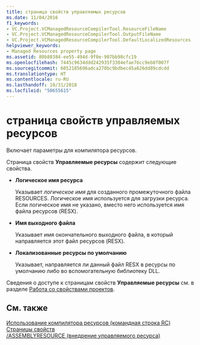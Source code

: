 ```yaml
---
title: страница свойств управляемых ресурсов
ms.date: 11/04/2016
f1_keywords:
- VC.Project.VCManagedResourceCompilerTool.ResourceFileName
- VC.Project.VCManagedResourceCompilerTool.OutputFileName
- VC.Project.VCManagedResourceCompilerTool.DefaultLocalizedResources
helpviewer_keywords:
- Managed Resources property page
ms.assetid: 80b80384-ee55-494d-9f0e-907bb98cfc19
ms.openlocfilehash: 7445c9634ddd242935f3304efae76cc9eb8f007f
ms.sourcegitcommit: 6052185696adca270bc9bdbec45a626dd89cdcdd
ms.translationtype: HT
ms.contentlocale: ru-RU
ms.lasthandoff: 10/31/2018
ms.locfileid: "50655615"
---
```

# <a name="managed-resources-property-page"></a>страница свойств управляемых ресурсов

Включает параметры для компилятора ресурсов.

Страница свойств **Управляемые ресурсы** содержит следующие свойства.

- **Логическое имя ресурса**

   Указывает *логическое имя* для созданного промежуточного файла RESOURCES. Логическое имя используется для загрузки ресурса. Если логическое имя не указано, вместо него используется имя файла ресурсов (RESX).

- **Имя выходного файла**

   Указывает имя окончательного выходного файла, в который направляется этот файл ресурсов (RESX).

- **Локализованные ресурсы по умолчанию**

   Указывает, направляется ли данный файл RESX в ресурсы по умолчанию либо во вспомогательную библиотеку DLL.

Сведения о доступе к страницам свойств **Управляемые ресурсы** см. в разделе [Работа со свойствами проектов](../ide/working-with-project-properties.md).

## <a name="see-also"></a>См. также

[Использование компилятора ресурсов (командная строка RC)](/windows/desktop/menurc/using-rc-the-rc-command-line-)<br>
[Страницы свойств](../ide/property-pages-visual-cpp.md)<br>
[/ASSEMBLYRESOURCE (внедрение управляемого ресурса)](../build/reference/assemblyresource-embed-a-managed-resource.md)